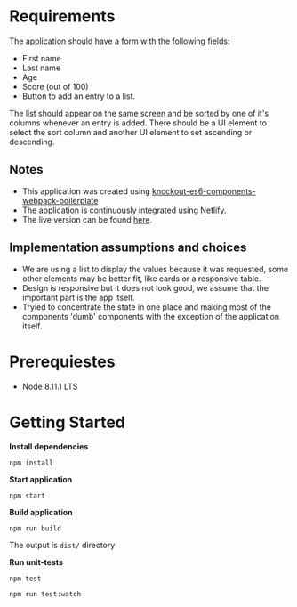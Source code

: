 # Requirements

The application should have a form with the following fields:

- First name
- Last name
- Age
- Score (out of 100)
- Button to add an entry to a list.

The list should appear on the same screen and be sorted by one of it's columns whenever an entry is added. There should be a UI element to select the sort column and another UI element to set ascending or descending.

## Notes

- This application was created using [knockout-es6-components-webpack-boilerplate](https://github.com/abdennour/knockout-es6-components-webpack-boilerplate)
- The application is continuously integrated using [Netlify](https://www.netlify.com/).
- The live version can be found [here](https://peaceful-ritchie-153a6c.netlify.com/).

## Implementation assumptions and choices

- We are using a list to display the values because it was requested, some other elements may be better fit, like cards or a responsive table.
- Design is responsive but it does not look good, we assume that the important part is the app itself.
- Tryied to concentrate the state in one place and making most of the components 'dumb' components with the exception of the application itself.

# Prerequiestes

- Node 8.11.1 LTS

# Getting Started

**Install dependencies**

```
npm install
```

**Start application**

```
npm start
```

**Build application**

```
npm run build
```

The output is `dist/` directory

**Run unit-tests**

```
npm test
```

```
npm run test:watch
```
